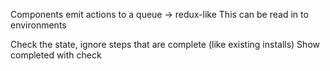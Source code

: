 Components emit actions to a queue -> redux-like
  This can be read in to environments

Check the state, ignore steps that are complete (like existing installs)
  Show completed with check
